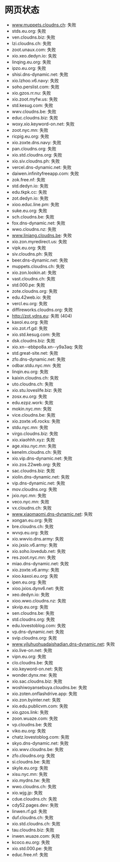 # 网页状态
- www.muppets.cloudns.ch: 失败
- stds.eu.org: 失败
- ven.cloudns.biz: 失败
- lzi.cloudns.ch: 失败
- zoot.unaux.com: 失败
- xio.xeo.dedyn.io: 失败
- linqing.eu.org: 失败
- ipzo.eu.org: 失败
- shisi.dns-dynamic.net: 失败
- xio.lzhoo.v6.navy: 失败
- soho.perslist.com: 失败
- xio.gzos.rr.nu: 失败
- xio.zoot.myfw.us: 失败
- std.kesug.com: 失败
- wwv.cloudns.be: 失败
- educ.cloudns.biz: 失败
- woxy.xio.keyword-on.net: 失败
- zoot.nyc.mn: 失败
- ricpig.eu.org: 失败
- xio.zoxte.dns.navy: 失败
- pan.cloudns.org: 失败
- xio.std.cloudns.org: 失败
- xio.siv.cloudns.ph: 失败
- vercel.dns-dynamic.net: 失败
- daiwen.infinityfreeapp.com: 失败
- zok.free.nf: 失败
- std.dedyn.io: 失败
- edu.tkpk.cc: 失败
- zot.dedyn.io: 失败
- xioo.educ.line.pm: 失败
- suke.eu.org: 失败
- sch.cloudns.be: 失败
- fox.dns-dynamic.net: 失败
- wwo.cloudns.nz: 失败
- www.liniang.cloudns.be: 失败
- xio.zon.myredirect.us: 失败
- vipk.eu.org: 失败
- siv.cloudns.ph: 失败
- beer.dns-dynamic.net: 失败
- muppets.cloudns.ch: 失败
- xio.zon.lookin.at: 失败
- vast.cloudns.ch: 失败
- std.000.pe: 失败
- zote.cloudns.org: 失败
- edu.42web.io: 失败
- vercl.eu.org: 失败
- diffireworks.cloudns.org: 失败
- http://zot.ydns.eu: 失败 (404)
- kaxoi.eu.org: 失败
- xio.zot.rf.gd: 失败
- xio.std.kesug.com: 失败
- dsk.cloudns.biz: 失败
- xio.xn--ebbpo8a.xn--y9a3aq: 失败
- std.great-site.net: 失败
- zfo.dns-dynamic.net: 失败
- odbar.stdu.nyc.mn: 失败
- linqin.eu.org: 失败
- kaixin.cloudns.ch: 失败
- uto.cloudns.ch: 失败
- xio.stu.loveslife.biz: 失败
- zosx.eu.org: 失败
- edu.ezpz.work: 失败
- mokin.nyc.mn: 失败
- vice.cloudns.be: 失败
- xio.zoxte.v6.rocks: 失败
- stdu.nyc.mn: 失败
- virgo.cloudns.biz: 失败
- xio.xiaohhh.xyz: 失败
- age.xisu.nyc.mn: 失败
- kenelm.cloudns.ch: 失败
- xio.vip.dns-dynamic.net: 失败
- xio.zos.22web.org: 失败
- sac.cloudns.biz: 失败
- xiolin.dns-dynamic.net: 失败
- vip.dns-dynamic.net: 失败
- mov.cloudns.org: 失败
- jxio.nyc.mn: 失败
- veco.nyc.mn: 失败
- vx.cloudns.ch: 失败
- www.xiaomaomi.dns-dynamic.net: 失败
- xongan.eu.org: 失败
- bre.cloudns.ch: 失败
- wvvp.eu.org: 失败
- xio.wwvio.dns.army: 失败
- xio.jxsio.v6.army: 失败
- xio.soho.lovedub.net: 失败
- res.zoot.nyc.mn: 失败
- miao.dns-dynamic.net: 失败
- xio.zoxte.v6.army: 失败
- xioo.kaxoi.eu.org: 失败
- ipen.eu.org: 失败
- xioo.jxios.dynv6.net: 失败
- xeo.dedyn.io: 失败
- xioo.wwo.cloudns.nz: 失败
- skvip.eu.org: 失败
- sen.cloudns.be: 失败
- std.cloudns.org: 失败
- edu.lovestoblog.com: 失败
- vp.dns-dynamic.net: 失败
- svip.cloudns.org: 失败
- www.yiluhuohuadaishadian.dns-dynamic.net: 失败
- xio.live-on.net: 失败
- vipn.eu.org: 失败
- clo.cloudns.be: 失败
- xio.keyword-on.net: 失败
- wonder.dynx.me: 失败
- xio.sac.cloudns.biz: 失败
- woshiwoyansebuya.cloudns.be: 失败
- xio.zoten.onflashdrive.app: 失败
- xio.zon.byinter.net: 失败
- xio.edu.publicvm.com: 失败
- xio.gzos.link: 失败
- zoon.wuaze.com: 失败
- vp.cloudns.be: 失败
- viko.eu.org: 失败
- chatz.lovestoblog.com: 失败
- skyo.dns-dynamic.net: 失败
- xio.wwv.cloudns.be: 失败
- zfo.cloudns.org: 失败
- si.cloudns.be: 失败
- skyle.eu.org: 失败
- xisu.nyc.mn: 失败
- xio.mydns.tw: 失败
- wwo.cloudns.ch: 失败
- xio.wjg.jp: 失败
- cdue.cloudns.ch: 失败
- cdy52.pages.dev: 失败
- linwen.rf.gd: 失败
- duf.cloudns.ch: 失败
- xio.std.cloudns.ch: 失败
- tau.cloudns.biz: 失败
- inwen.wuaze.com: 失败
- kcoco.eu.org: 失败
- xio.std.000.pe: 失败
- educ.free.nf: 失败
